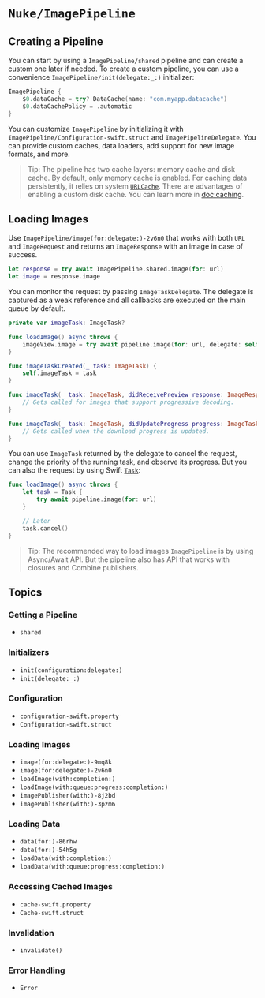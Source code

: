 # ``Nuke/ImagePipeline``

## Creating a Pipeline

You can start by using a ``ImagePipeline/shared`` pipeline and can create a custom one later if needed. To create a custom pipeline, you can use a convenience ``ImagePipeline/init(delegate:_:)`` initializer:

```swift
ImagePipeline {
    $0.dataCache = try? DataCache(name: "com.myapp.datacache")
    $0.dataCachePolicy = .automatic
}
```

You can customize ``ImagePipeline`` by initializing it with ``ImagePipeline/Configuration-swift.struct`` and ``ImagePipelineDelegate``. You can provide custom caches, data loaders, add support for new image formats, and more.

> Tip: The pipeline has two cache layers: memory cache and disk cache. By default, only memory cache is enabled. For caching data persistently, it relies on system [`URLCache`](https://developer.apple.com/documentation/foundation/urlcache). There are advantages of enabling a custom disk cache. You can learn more in <doc:caching>.

## Loading Images

Use ``ImagePipeline/image(for:delegate:)-2v6n0`` that works with both `URL` and ``ImageRequest`` and returns an ``ImageResponse`` with an image in case of success.

```swift
let response = try await ImagePipeline.shared.image(for: url)
let image = response.image
```

You can monitor the request by passing ``ImageTaskDelegate``. The delegate is captured as a weak reference and all callbacks are executed on the main queue by default.

```swift
private var imageTask: ImageTask?

func loadImage() async throws {
    imageView.image = try await pipeline.image(for: url, delegate: self).image
}

func imageTaskCreated(_ task: ImageTask) {
    self.imageTask = task
}

func imageTask(_ task: ImageTask, didReceivePreview response: ImageResponse) {
    // Gets called for images that support progressive decoding.
}

func imageTask(_ task: ImageTask, didUpdateProgress progress: ImageTask.Progress) {
    // Gets called when the download progress is updated.
}
```

You can use `ImageTask` returned by the delegate to cancel the request, change the priority of the running task, and observe its progress. But you can also the request by using Swift [`Task`](https://developer.apple.com/documentation/swift/task):

```swift
func loadImage() async throws {
    let task = Task {
        try await pipeline.image(for: url)
    }

    // Later
    task.cancel()
}
```

> Tip: The recommended way to load images ``ImagePipeline`` is by using Async/Await API. But the pipeline also has API that works with closures and Combine publishers.

## Topics

### Getting a Pipeline

- ``shared``

### Initializers

- ``init(configuration:delegate:)``
- ``init(delegate:_:)``

### Configuration

- ``configuration-swift.property``
- ``Configuration-swift.struct``

### Loading Images

- ``image(for:delegate:)-9mq8k``
- ``image(for:delegate:)-2v6n0``
- ``loadImage(with:completion:)``
- ``loadImage(with:queue:progress:completion:)``
- ``imagePublisher(with:)-8j2bd``
- ``imagePublisher(with:)-3pzm6``

### Loading Data

- ``data(for:)-86rhw``
- ``data(for:)-54h5g``
- ``loadData(with:completion:)``
- ``loadData(with:queue:progress:completion:)``

### Accessing Cached Images

- ``cache-swift.property``
- ``Cache-swift.struct``

### Invalidation

- ``invalidate()``

### Error Handling

- ``Error``
